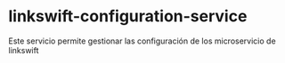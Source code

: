 # linkswift-configuration-service
Este servicio permite gestionar las configuración de los microservicio de linkswift
